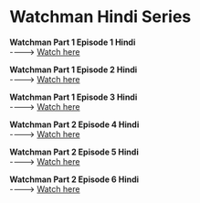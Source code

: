# **Watchman Hindi Series**

**Watchman Part 1 Episode 1 Hindi**  
----> [Watch here](https://www.bitchute.com/video/vO6UFUgYRAeY/)

**Watchman Part 1 Episode 2 Hindi**  
----> [Watch here](https://www.bitchute.com/video/uS2zdY5kL3KJ)

**Watchman Part 1 Episode 3 Hindi**  
----> [Watch here](https://www.bitchute.com/video/XDSF4DaXCnu1)

**Watchman Part 2 Episode 4 Hindi**  
----> [Watch here](https://www.bitchute.com/video/ix5G2IAc8vD1/)

**Watchman Part 2 Episode 5 Hindi**  
----> [Watch here](https://www.bitchute.com/video/s72HFex1aeZ6/)

**Watchman Part 2 Episode 6 Hindi**  
----> [Watch here](https://www.bitchute.com/video/nYkeaOKxf5Oi/)

 
